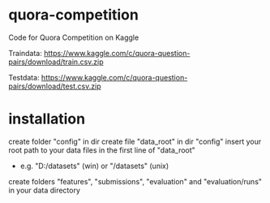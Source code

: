 # quora-competition
Code for Quora Competition on Kaggle

Traindata:
https://www.kaggle.com/c/quora-question-pairs/download/train.csv.zip

Testdata:
https://www.kaggle.com/c/quora-question-pairs/download/test.csv.zip

# installation
create folder "config" in dir
create file "data_root" in dir "config"
insert your root path to your data files in the first line of "data_root"
- e.g. "D:/datasets" (win) or "/datasets" (unix)

create folders "features", "submissions", "evaluation" and "evaluation/runs" in your data directory
